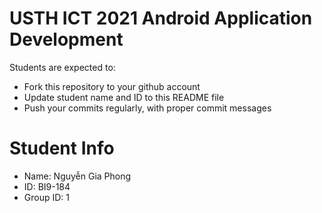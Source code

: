 USTH ICT 2021 Android Application Development
=============================================

Students are expected to:

* Fork this repository to your github account
* Update student name and ID to this README file
* Push your commits regularly, with proper commit messages

Student Info
=======================

* Name: Nguyễn Gia Phong
* ID: BI9-184
* Group ID: 1
